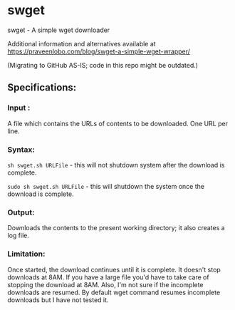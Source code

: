 # swget
swget - A simple wget downloader

Additional information and alternatives available at https://praveenlobo.com/blog/swget-a-simple-wget-wrapper/ 

(Migrating to GitHub AS-IS; code in this repo might be outdated.)

## Specifications:

### Input : 
A file which contains the URLs of contents to be downloaded. One URL per line.

### Syntax:
`sh swget.sh URLFile` - this will not shutdown system after the download is complete.

`sudo sh swget.sh URLFile` - this will shutdown the system once the download is complete.

### Output:
Downloads the contents to the present working directory; it also creates a log file.

### Limitation:
Once started, the download continues until it is complete. It doesn't stop downloads at 8AM. If you have a large file you'd have to take care of stopping the download at 8AM.
Also, I'm not sure if the incomplete downloads are resumed. By default wget command resumes incomplete downloads but I have not tested it.

